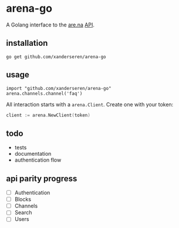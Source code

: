 # arena-go

A Golang interface to the [are.na](https://www.are.na/) [API](https://dev.are.na/documentation).

## installation

    go get github.com/xanderseren/arena-go

## usage

    import "github.com/xanderseren/arena-go"
    arena.channels.channel('faq')

All interaction starts with a `arena.Client`. Create one with your token:

```Go
client := arena.NewClient(token)
```    

## todo

- tests
- documentation
- authentication flow

## api parity progress

- [ ] Authentication
- [ ] Blocks
- [ ] Channels
- [ ] Search
- [ ] Users
